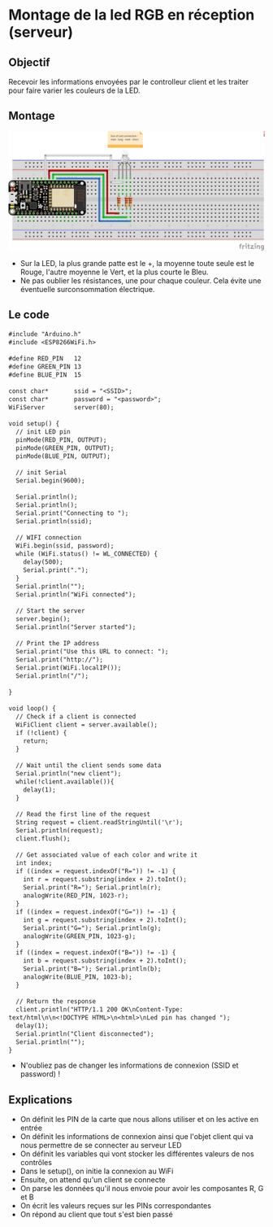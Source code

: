 Montage de la led RGB en réception (serveur)
============================================

Objectif
--------

Recevoir les informations envoyées par le controlleur client et les traiter pour faire varier les couleurs de la LED.

Montage
-------

![Montage](montageLedServer.png)

- Sur la LED, la plus grande patte est le +, la moyenne toute seule est le Rouge, l'autre moyenne le Vert, et la plus courte le Bleu.
- Ne pas oublier les résistances, une pour chaque couleur. Cela évite une éventuelle surconsommation électrique.

Le code
-------

```
#include "Arduino.h"
#include <ESP8266WiFi.h>

#define RED_PIN   12
#define GREEN_PIN 13
#define BLUE_PIN  15

const char*       ssid = "<SSID>";
const char*       password = "<password>";
WiFiServer        server(80);

void setup() {
  // init LED pin
  pinMode(RED_PIN, OUTPUT);
  pinMode(GREEN_PIN, OUTPUT);
  pinMode(BLUE_PIN, OUTPUT);

  // init Serial
  Serial.begin(9600);

  Serial.println();
  Serial.println();
  Serial.print("Connecting to ");
  Serial.println(ssid);

  // WIFI connection
  WiFi.begin(ssid, password);
  while (WiFi.status() != WL_CONNECTED) {
    delay(500);
    Serial.print(".");
  }
  Serial.println("");
  Serial.println("WiFi connected");

  // Start the server
  server.begin();
  Serial.println("Server started");

  // Print the IP address
  Serial.print("Use this URL to connect: ");
  Serial.print("http://");
  Serial.print(WiFi.localIP());
  Serial.println("/");

}

void loop() {
  // Check if a client is connected
  WiFiClient client = server.available();
  if (!client) {
    return;
  }

  // Wait until the client sends some data
  Serial.println("new client");
  while(!client.available()){
    delay(1);
  }

  // Read the first line of the request
  String request = client.readStringUntil('\r');
  Serial.println(request);
  client.flush();

  // Get associated value of each color and write it
  int index;
  if ((index = request.indexOf("R=")) != -1) {
    int r = request.substring(index + 2).toInt();
    Serial.print("R="); Serial.println(r);
    analogWrite(RED_PIN, 1023-r);
  }
  if ((index = request.indexOf("G=")) != -1) {
    int g = request.substring(index + 2).toInt();
    Serial.print("G="); Serial.println(g);
    analogWrite(GREEN_PIN, 1023-g);
  }
  if ((index = request.indexOf("B=")) != -1) {
    int b = request.substring(index + 2).toInt();
    Serial.print("B="); Serial.println(b);
    analogWrite(BLUE_PIN, 1023-b);
  }

  // Return the response
  client.println("HTTP/1.1 200 OK\nContent-Type: text/html\n\n<!DOCTYPE HTML>\n<html>\nLed pin has changed ");
  delay(1);
  Serial.println("Client disconnected");
  Serial.println("");
}

```

- N'oubliez pas de changer les informations de connexion (SSID et password) !

Explications
------------

- On définit les PIN de la carte que nous allons utiliser et on les active en entrée
- On définit les informations de connexion ainsi que l'objet client qui va nous permettre de se connecter au serveur LED
- On définit les variables qui vont stocker les différentes valeurs de nos contrôles
- Dans le setup(), on initie la connexion au WiFi
- Ensuite, on attend qu'un client se connecte
- On parse les données qu'il nous envoie pour avoir les composantes R, G et B
- On écrit les valeurs reçues sur les PINs correspondantes
- On répond au client que tout s'est bien passé

